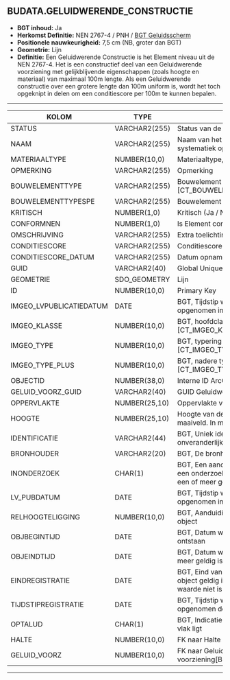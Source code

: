﻿## BUDATA.GELUIDWERENDE_CONSTRUCTIE


* __BGT inhoud:__ Ja
* __Herkomst Definitie:__ NEN 2767-4 / PNH / [BGT Geluidsscherm](http://imgeo.geostandaarden.nl/def/imgeo-object/scheiding/geluidsscherm "BGT Geluidsscherm")
* __Positionele nauwkeurigheid:__ 7,5 cm (NB, groter dan BGT)
* __Geometrie:__ Lijn
* __Definitie:__ Een Geluidwerende Constructie is het Element niveau uit de NEN 2767-4. Het is een constructief deel van een Geluidwerende voorziening met gelijkblijvende eigenschappen (zoals hoogte en materiaal) van maximaal 100m lengte.
Als een Geluidwerende constructie over een grotere lengte dan 100m uniform is, wordt het toch opgeknipt in delen om een conditiescore per 100m te kunnen bepalen.


***

|KOLOM                           	|TYPE          	|DEFINITIE|
|------                          	|----          	|-----    |
|STATUS                          	|VARCHAR2(255) 	|Status van de gegevens, keuzelijst [CT_STATUS]|
|NAAM								|VARCHAR2(255)	|Naam van het Element. Let op hier is een naamgevings systematiek op van toepassing|	
|MATERIAALTYPE                   	|NUMBER(10,0)  	|Materiaaltype, keuzelijst [CT_MATERIAALTYPE]|
|OPMERKING							|VARCHAR2(255)	|Opmerking|
|BOUWELEMENTTYPE	                |VARCHAR2(255) 	|Bouwelement type, keuzelijst [CT_BOUWELEMENT_TYPE]|
|BOUWELEMENTTYPESPE		            |VARCHAR2(255) 	|Bouwelement Type Specificatie|
|KRITISCH							|NUMBER(1,0)	|Kritisch (Ja / Nee)|
|CONFORMNEN                      	|NUMBER(1,0)   	|Is Element conform NEN ja of nee|
|OMSCHRIJVING                    	|VARCHAR2(255) 	|Extra toelichting|
|CONDITIESCORE                   	|VARCHAR2(255) 	|Conditiescore conform NEN 2767-4|
|CONDITIESCORE_DATUM               	|VARCHAR2(255) 	|Datum opname Conditiescore|
|GUID                            	|VARCHAR2(40)  	|Global Unique Identifier|
|GEOMETRIE							|SDO_GEOMETRY  	|Lijn|
|ID                              	|NUMBER(10,0)  	|Primary Key|
|IMGEO_LVPUBLICATIEDATUM            |DATE          	|BGT, Tijdstip waarop deze instantie van het object is opgenomen in de Landelijke Voorziening|
|IMGEO_KLASSE                       |NUMBER(10,0)   |BGT, hoofdclassificatie van het object, keuzelijst [CT_IMGEO_KLASSE]|
|IMGEO_TYPE                         |NUMBER(10,0)   |BGT, typering van het object, keuzelijst [CT_IMGEO_TYPE] |
|IMGEO_TYPE_PLUS                    |NUMBER(10,0)   |BGT, nadere typering van het object, keuzelijst [CT_IMGEO_TYPE_PLUS]|
|OBJECTID                        	|NUMBER(38,0)  	|Interne ID ArcGIS|
|GELUID_VOORZ_GUID					|VARCHAR2(40)	|GUID Geluidwerende voorziening|
|OPPERVLAKTE						|NUMBER(25,10)	|Oppervlakte van de constructie. m2, 2 decimalen|
|HOOGTE								|NUMBER(25,10)	|Hoogte van de geluidwerende constructie tov. maaiveld. In meters, 2 decimalen|
|IDENTIFICATIE                   	|VARCHAR2(44)  	|BGT, Uniek identificatienummer voor het object dat onveranderlijk is zolang het object bestaat|
|BRONHOUDER                      	|VARCHAR2(20)  	|BGT, De bronhoudercode van het object|
|INONDERZOEK                     	|CHAR(1)       	|BGT, Een aanduiding waarmee wordt aangegeven dat een onderzoek wordt uitgevoerd naar de juistheid van een of meer gegevens van het betreffende object|
|LV_PUBDATUM                     	|DATE          	|BGT, Tijdstip waarop deze instantie van het object is opgenomen in de Landelijke Voorziening|
|RELHOOGTELIGGING                	|NUMBER(10,0)  	|BGT, Aanduiding voor de relatieve hoogte van het object|
|OBJBEGINTIJD                    	|DATE          	|BGT, Datum waarop het object bij de bronhouder is ontstaan|
|OBJEINDTIJD                     	|DATE          	|BGT, Datum waarop het object bij de bronhouder niet meer geldig is|
|EINDREGISTRATIE                 	|DATE          	|BGT, Eind van de periode waarop deze instantie van het object geldig is bij de bronhouder. Wanneer deze waarde niet is ingevuld is de instantie nog geldig|
|TIJDSTIPREGISTRATIE             	|DATE          	|BGT, Tijdstip waarop deze instantie van het object is opgenomen door de bronhouder|
|OPTALUD                         	|CHAR(1)       	|BGT, Indicatie of het object wel of niet op een hellend vlak ligt|
|HALTE								|NUMBER(10,0)	|FK naar Halte|
|GELUID_VOORZ						|NUMBER(10,0)	|FK naar Geluidwerende voorziening[BUDATA.GELUIDWERENDE_VOORZIENING]|


***


